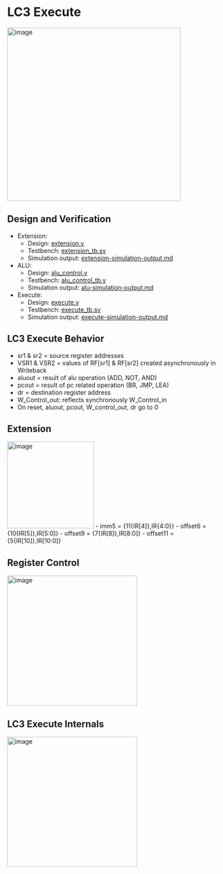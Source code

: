 # LC3 Execute

<img src="https://github.com/coolnikitav/coding-lessons/assets/30304422/1df20a5d-6430-46d2-bd57-5092fea76004" alt="image" width="400"/>

## Design and Verification
- Extension:
  - Design: [extension.v](extension.v)
  - Testbench: [extension_tb.sv](extension_tb.sv)
  - Simulation output: [extension-simulation-output.md](extension_simulation_output.md)
- ALU:
  - Design: [alu_control.v](alu_control.v)
  - Testbench: [alu_control_tb.v](alu_tb.sv)
  - Simulation output: [alu-simulation-output.md](alu_simulation_output.md)
- Execute:
  - Design: [execute.v](execute.v)
  - Testbench: [execute_tb.sv](execute_tb.sv)
  - Simulation output: [execute-simulation-output.md](execute_simulation_output.md)

## LC3 Execute Behavior
- sr1 & sr2 = source register addresses
- VSR1 & VSR2 = values of RF[sr1] & RF[sr2] created asynchronously in Writeback
- aluout = result of alu operation (ADD, NOT, AND)
- pcout = result of pc related operation (BR, JMP, LEA)
- dr = destination register address
- W_Control_out: reflects synchronously W_Control_in
- On reset, aluout, pcout, W_control_out, dr go to 0

## Extension
<img src="https://github.com/coolnikitav/coding-lessons/assets/30304422/c72661bc-4fd4-4c52-996f-6d941a1ebb16" alt="image" width="200"/>
- imm5 = {11{IR[4]},IR{4:0}}
- offset6 = {10{IR[5]},IR[5:0]}
- offset9 = {7{IR[8]},IR[8:0]}
- offset11 = {5{IR[10]},IR[10:0]}

## Register Control
<img src="https://github.com/coolnikitav/coding-lessons/assets/30304422/c29bb76d-553b-40bf-b330-b2329df5ea6f" alt="image" width="300"/>

## LC3 Execute Internals
<img src="https://github.com/coolnikitav/coding-lessons/assets/30304422/715c6de5-eb06-4f5f-9d1c-c8580e566d5a" alt="image" width="300"/>
